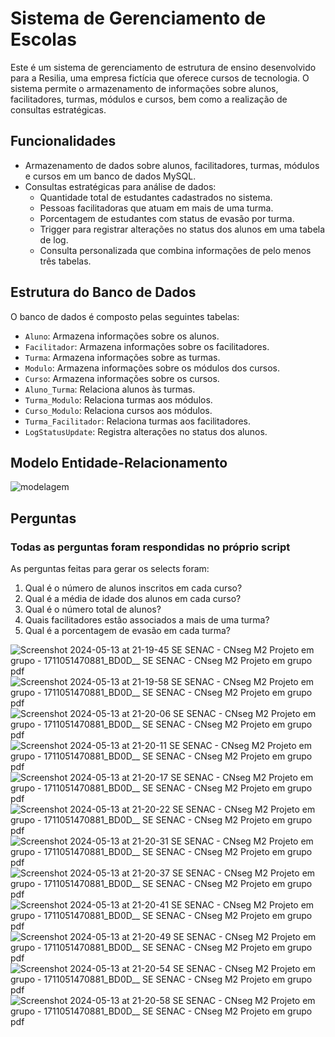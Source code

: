 # Sistema de Gerenciamento de Escolas

Este é um sistema de gerenciamento de estrutura de ensino desenvolvido para a Resilia, uma empresa fictícia que oferece cursos de tecnologia. O sistema permite o armazenamento de informações sobre alunos, facilitadores, turmas, módulos e cursos, bem como a realização de consultas estratégicas.

## Funcionalidades

- Armazenamento de dados sobre alunos, facilitadores, turmas, módulos e cursos em um banco de dados MySQL.
- Consultas estratégicas para análise de dados:
  - Quantidade total de estudantes cadastrados no sistema.
  - Pessoas facilitadoras que atuam em mais de uma turma.
  - Porcentagem de estudantes com status de evasão por turma.
  - Trigger para registrar alterações no status dos alunos em uma tabela de log.
  - Consulta personalizada que combina informações de pelo menos três tabelas.

## Estrutura do Banco de Dados

O banco de dados é composto pelas seguintes tabelas:

- `Aluno`: Armazena informações sobre os alunos.
- `Facilitador`: Armazena informações sobre os facilitadores.
- `Turma`: Armazena informações sobre as turmas.
- `Modulo`: Armazena informações sobre os módulos dos cursos.
- `Curso`: Armazena informações sobre os cursos.
- `Aluno_Turma`: Relaciona alunos às turmas.
- `Turma_Modulo`: Relaciona turmas aos módulos.
- `Curso_Modulo`: Relaciona cursos aos módulos.
- `Turma_Facilitador`: Relaciona turmas aos facilitadores.
- `LogStatusUpdate`: Registra alterações no status dos alunos.

## Modelo Entidade-Relacionamento
![modelagem](https://github.com/davidlgomes/trabalhoModulo2/assets/47571290/46fdd4da-528a-4894-88ec-f0ea0286d392)

## Perguntas
### Todas as perguntas foram respondidas no próprio script
As perguntas feitas para gerar os selects foram:

  1. Qual é o número de alunos inscritos em cada curso?
  2. Qual é a média de idade dos alunos em cada curso?
  3. Qual é o número total de alunos?
  4. Quais facilitadores estão associados a mais de uma turma?
  5. Qual é a porcentagem de evasão em cada turma?



![Screenshot 2024-05-13 at 21-19-45 SE SENAC - CNseg M2 Projeto em grupo - 1711051470881_BD0D__ SE SENAC - CNseg M2 Projeto em grupo pdf](https://github.com/davidlgomes/trabalhoModulo2/assets/47571290/53f02dc8-7330-4018-9a71-df7d26169121)
![Screenshot 2024-05-13 at 21-19-58 SE SENAC - CNseg M2 Projeto em grupo - 1711051470881_BD0D__ SE SENAC - CNseg M2 Projeto em grupo pdf](https://github.com/davidlgomes/trabalhoModulo2/assets/47571290/edfeb2b5-2999-41d7-97fc-eb3899477c9f)
![Screenshot 2024-05-13 at 21-20-06 SE SENAC - CNseg M2 Projeto em grupo - 1711051470881_BD0D__ SE SENAC - CNseg M2 Projeto em grupo pdf](https://github.com/davidlgomes/trabalhoModulo2/assets/47571290/58a14b92-84b8-4623-8f96-dfd231a63b1e)
![Screenshot 2024-05-13 at 21-20-11 SE SENAC - CNseg M2 Projeto em grupo - 1711051470881_BD0D__ SE SENAC - CNseg M2 Projeto em grupo pdf](https://github.com/davidlgomes/trabalhoModulo2/assets/47571290/872cd4d4-05c1-441d-bb97-135d590f0127)
![Screenshot 2024-05-13 at 21-20-17 SE SENAC - CNseg M2 Projeto em grupo - 1711051470881_BD0D__ SE SENAC - CNseg M2 Projeto em grupo pdf](https://github.com/davidlgomes/trabalhoModulo2/assets/47571290/4c1bf242-2fca-45b0-9dd5-5c0eb5a524b8)
![Screenshot 2024-05-13 at 21-20-22 SE SENAC - CNseg M2 Projeto em grupo - 1711051470881_BD0D__ SE SENAC - CNseg M2 Projeto em grupo pdf](https://github.com/davidlgomes/trabalhoModulo2/assets/47571290/b7fd6099-6f1b-4fca-9681-799c7f75f028)
![Screenshot 2024-05-13 at 21-20-31 SE SENAC - CNseg M2 Projeto em grupo - 1711051470881_BD0D__ SE SENAC - CNseg M2 Projeto em grupo pdf](https://github.com/davidlgomes/trabalhoModulo2/assets/47571290/f93eef08-0b90-497e-a4f4-197498412976)
![Screenshot 2024-05-13 at 21-20-37 SE SENAC - CNseg M2 Projeto em grupo - 1711051470881_BD0D__ SE SENAC - CNseg M2 Projeto em grupo pdf](https://github.com/davidlgomes/trabalhoModulo2/assets/47571290/082c2781-0207-4a2f-8f8a-78a1858e21ab)
![Screenshot 2024-05-13 at 21-20-41 SE SENAC - CNseg M2 Projeto em grupo - 1711051470881_BD0D__ SE SENAC - CNseg M2 Projeto em grupo pdf](https://github.com/davidlgomes/trabalhoModulo2/assets/47571290/e552d8ee-6830-4a77-832d-20ea709ec8de)
![Screenshot 2024-05-13 at 21-20-49 SE SENAC - CNseg M2 Projeto em grupo - 1711051470881_BD0D__ SE SENAC - CNseg M2 Projeto em grupo pdf](https://github.com/davidlgomes/trabalhoModulo2/assets/47571290/6bb3161e-0505-490b-b391-a82cc87389be)
![Screenshot 2024-05-13 at 21-20-54 SE SENAC - CNseg M2 Projeto em grupo - 1711051470881_BD0D__ SE SENAC - CNseg M2 Projeto em grupo pdf](https://github.com/davidlgomes/trabalhoModulo2/assets/47571290/0a1e962e-ef7d-40a9-bae4-51b94e08a22e)
![Screenshot 2024-05-13 at 21-20-58 SE SENAC - CNseg M2 Projeto em grupo - 1711051470881_BD0D__ SE SENAC - CNseg M2 Projeto em grupo pdf](https://github.com/davidlgomes/trabalhoModulo2/assets/47571290/3095c723-3a4e-4523-956b-0b7c9763949f)
